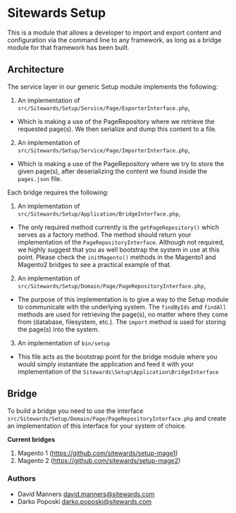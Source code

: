 # Sitewards Setup #

This is a module that allows a developer to import and export content and configuration via the command line to any framework, as long as a bridge module for that framework has been built.

## Architecture ##

The service layer in our generic Setup module implements the following:

1. An implementation of `src/Sitewards/Setup/Service/Page/ExporterInterface.php`,
 - Which is making a use of the PageRepository where we retrieve the requested page(s). We then serialize and dump this content to a file.
2. An implementation of `src/Sitewards/Setup/Service/Page/ImporterInterface.php`,
- Which is making a use of the PageRepository where we try to store the given page(s), after deserializing the content we found inside the `pages.json` file.

Each bridge requires the following:

1. An implementation of `src/Sitewards/Setup/Application/BridgeInterface.php`,
 - The only required method currently is the `getPageRepository()` which serves as a factory method. The method should return your implementation of the `PageRepositoryInterface`. Although not required, we highly suggest that you as well bootstrap the system in use at this point. Please check the `initMagento()` methods in the Magento1 and Magento2 bridges to see a practical example of that.
2. An implementation of `src/Sitewards/Setup/Domain/Page/PageRepositoryInterface.php`,
 - The purpose of this implementation is to give a way to the Setup module to communicate with the underlying system. The `findByIds` and `findAll` methods are used for retrieving the page(s), no matter where they come from (database, filesystem, etc.). The `import` method is used for storing the page(s) into the system.
3. An implementation of `bin/setup`
 - This file acts as the bootstrap point for the bridge module where you would simply instantiate the application and feed it with your implementation of the `Sitewards\Setup\Application\BridgeInterface`

## Bridge ##

To build a bridge you need to use the interface `src/Sitewards/Setup/Domain/Page/PageRepositoryInterface.php` and create an implementation of this interface for your system of choice.

**Current bridges**

1. Magento 1 (https://github.com/sitewards/setup-mage1)
2. Magento 2 (https://github.com/sitewards/setup-mage2)

### Authors ###

* David Manners <david.manners@sitewards.com>
* Darko Poposki <darko.poposki@sitewards.com>
